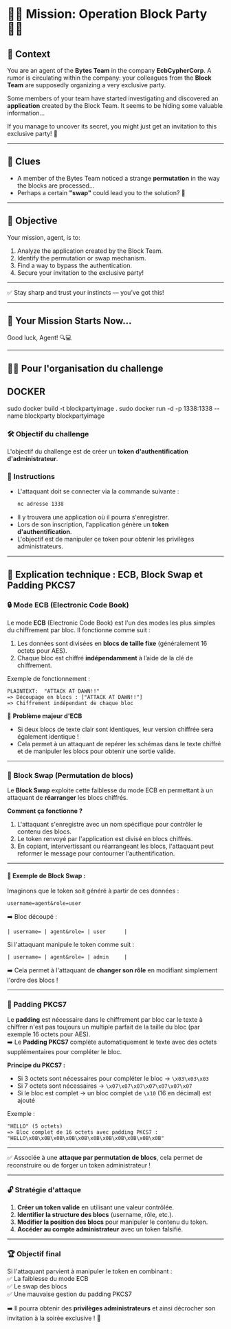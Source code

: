 
# 🕵️‍♂️ Mission: Operation Block Party 🕵️‍♀️

## 🏢 **Context**
You are an agent of the **Bytes Team** in the company **EcbCypherCorp**. A rumor is circulating within the company: your colleagues from the **Block Team** are supposedly organizing a very exclusive party.  

Some members of your team have started investigating and discovered an **application** created by the Block Team. It seems to be hiding some valuable information...  

If you manage to uncover its secret, you might just get an invitation to this exclusive party! 🎉  

---

## 🧩 **Clues**
- A member of the Bytes Team noticed a strange **permutation** in the way the blocks are processed...  
- Perhaps a certain **"swap"** could lead you to the solution? 🤔  

---

## 🎯 **Objective**
Your mission, agent, is to:
1. Analyze the application created by the Block Team.  
2. Identify the permutation or swap mechanism.  
3. Find a way to bypass the authentication.  
4. Secure your invitation to the exclusive party!  

---

✅ Stay sharp and trust your instincts — you’ve got this!  

---

## 🚀 **Your Mission Starts Now...**  
Good luck, Agent! 🔍💻  

---

## 🧑‍💻 **Pour l'organisation du challenge**

## **DOCKER**
sudo docker build -t blockpartyimage .
sudo docker run -d -p 1338:1338 --name blockparty blockpartyimage


### 🛠️ **Objectif du challenge**
L'objectif du challenge est de créer un **token d'authentification d'administrateur**.

### 🔌 **Instructions**
- L'attaquant doit se connecter via la commande suivante :  
  ```bash
  nc adresse 1338
  ```
- Il y trouvera une application où il pourra s'enregistrer.  
- Lors de son inscription, l'application génère un **token d'authentification**.  
- L'objectif est de manipuler ce token pour obtenir les privilèges administrateurs.  

---

## 📖 **Explication technique : ECB, Block Swap et Padding PKCS7**

### 🔒 **Mode ECB (Electronic Code Book)**
Le mode **ECB** (Electronic Code Book) est l'un des modes les plus simples du chiffrement par bloc. Il fonctionne comme suit :  
1. Les données sont divisées en **blocs de taille fixe** (généralement 16 octets pour AES).  
2. Chaque bloc est chiffré **indépendamment** à l’aide de la clé de chiffrement.  

Exemple de fonctionnement :  

```
PLAINTEXT:  "ATTACK AT DAWN!!"   
=> Découpage en blocs : ["ATTACK AT DAWN!!"]   
=> Chiffrement indépendant de chaque bloc  
```

🔎 **Problème majeur d'ECB**  
- Si deux blocs de texte clair sont identiques, leur version chiffrée sera également identique !  
- Cela permet à un attaquant de repérer les schémas dans le texte chiffré et de manipuler les blocs pour obtenir une sortie valide.  

---

### 🔄 **Block Swap (Permutation de blocs)**
Le **Block Swap** exploite cette faiblesse du mode ECB en permettant à un attaquant de **réarranger** les blocs chiffrés.

**Comment ça fonctionne ?**  
1. L'attaquant s'enregistre avec un nom spécifique pour contrôler le contenu des blocs.  
2. Le token renvoyé par l'application est divisé en blocs chiffrés.  
3. En copiant, intervertissant ou réarrangeant les blocs, l'attaquant peut reformer le message pour contourner l'authentification.  

---

#### 🧪 **Exemple de Block Swap :**
Imaginons que le token soit généré à partir de ces données :  
```
username=agent&role=user
```
➡️ Bloc découpé :  
```
| username= | agent&role= | user      |
```
Si l'attaquant manipule le token comme suit :  
```
| username= | agent&role= | admin     |
```
➡️ Cela permet à l'attaquant de **changer son rôle** en modifiant simplement l'ordre des blocs !

---

### 🧩 **Padding PKCS7**
Le **padding** est nécessaire dans le chiffrement par bloc car le texte à chiffrer n'est pas toujours un multiple parfait de la taille du bloc (par exemple 16 octets pour AES).  
➡️ Le **Padding PKCS7** complète automatiquement le texte avec des octets supplémentaires pour compléter le bloc.  

**Principe du PKCS7 :**  
- Si 3 octets sont nécessaires pour compléter le bloc → `\x03\x03\x03`  
- Si 7 octets sont nécessaires → `\x07\x07\x07\x07\x07\x07\x07`  
- Si le bloc est complet → un bloc complet de `\x10` (16 en décimal) est ajouté  

Exemple :  

```
"HELLO" (5 octets)  
=> Bloc complet de 16 octets avec padding PKCS7 :  
"HELLO\x0B\x0B\x0B\x0B\x0B\x0B\x0B\x0B\x0B\x0B\x0B"
```

---


✅ Associée à une **attaque par permutation de blocs**, cela permet de reconstruire ou de forger un token administrateur !  

---

### 🔓 **Stratégie d'attaque**
1. **Créer un token valide** en utilisant une valeur contrôlée.  
2. **Identifier la structure des blocs** (username, rôle, etc.).  
3. **Modifier la position des blocs** pour manipuler le contenu du token.  
5. **Accéder au compte administrateur** avec un token falsifié.  
---

### 🏆 **Objectif final**
Si l'attaquant parvient à manipuler le token en combinant :  
✅ La faiblesse du mode ECB  
✅ Le swap des blocs  
✅ Une mauvaise gestion du padding PKCS7  

➡️ Il pourra obtenir des **privilèges administrateurs** et ainsi décrocher son invitation à la soirée exclusive ! 🥳  
